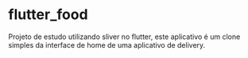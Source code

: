 # flutter_food

Projeto de estudo utilizando sliver no flutter, este aplicativo é um clone simples da interface de home de uma aplicativo de delivery.